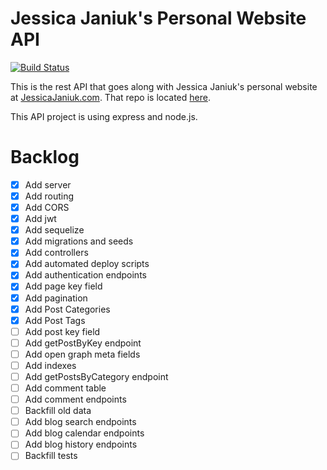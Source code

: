 # Jessica Janiuk's Personal Website API
[![Build Status](https://travis-ci.org/janiukjf/JessicaJaniukApi.svg?branch=master)](https://travis-ci.org/janiukjf/JessicaJaniukApi)

This is the rest API that goes along with Jessica Janiuk's personal website at [JessicaJaniuk.com](https://jessicajaniuk.com). That repo is located [here](https://github.com/janiukjf/JessicaJaniuk).

This API project is using express and node.js.


# Backlog
- [x] Add server
- [x] Add routing
- [x] Add CORS
- [x] Add jwt
- [x] Add sequelize
- [x] Add migrations and seeds
- [x] Add controllers
- [x] Add automated deploy scripts
- [x] Add authentication endpoints
- [x] Add page key field
- [x] Add pagination
- [x] Add Post Categories
- [x] Add Post Tags
- [ ] Add post key field
- [ ] Add getPostByKey endpoint
- [ ] Add open graph meta fields
- [ ] Add indexes
- [ ] Add getPostsByCategory endpoint
- [ ] Add comment table
- [ ] Add comment endpoints
- [ ] Backfill old data
- [ ] Add blog search endpoints
- [ ] Add blog calendar endpoints
- [ ] Add blog history endpoints
- [ ] Backfill tests
